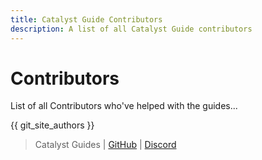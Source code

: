 ```yaml
---
title: Catalyst Guide Contributors
description: A list of all Catalyst Guide contributors
---
```


# Contributors

List of all Contributors who've helped with the guides...

{{ git_site_authors }}

> Catalyst Guides | [GitHub](https://github.com/Catalyst-Studios/catalystguides) | [Discord](https://discord.gg/YCHPXeW9GZ)
